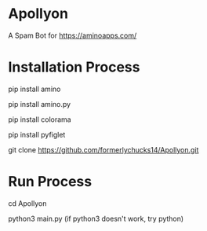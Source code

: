 # Apollyon
A Spam Bot for https://aminoapps.com/

# Installation Process
pip install amino

pip install amino.py

pip install colorama

pip install pyfiglet

git clone https://github.com/formerlychucks14/Apollyon.git

# Run Process
cd Apollyon

python3 main.py (if python3 doesn't work, try python)

